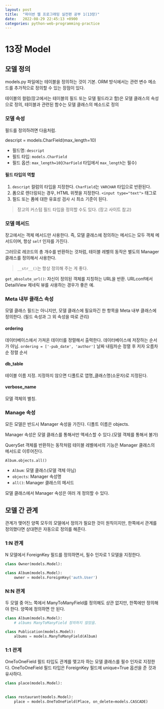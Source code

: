 ```yaml
---
layout: post
title:  "파이썬 웹 프로그래밍 실전편 공부 1(13장)"
date:   2022-08-29 22:45:13 +0900
categories: python-web-programming-practice
---
```


# 13장 Model

## 모델 정의 

models.py 파일에는 테이블을 정의하는 것이 기본.
ORM 방식에서는 관련 변수 메소드를 추가적으로 정의할 수 있는 장점이 있다.

테이블의 컬럼(장고에서는 테이블의 필드 또는 모델 필드라고 함)은 모델 클래스의 속성으로 정의, 테이블과 관련된 함수는 모델 클래스의 메소드로 정의

### 모델 속성

필드를 정의하려면 다음처럼.

descript = models.CharField(max_length=10)

* 필드명: `descript`
* 필드 타입: `models.CharField`
* 필드 옵션: `max_length=10`(`CharField` 타입에서 `max_length`는 필수)


#### 필드 타입의 역할
1. `descript` 컬럼의 타입을 지정한다. `CharField`는 `VARCHAR` 타입으로 반환된다.
2. 폼으로 렌더링되는 경우, HTML 위젯을 지정한다. `<input type="text">` 태그로
3. 필드 또는 폼에 대한 유효성 검사 시 최소 기준이 된다.


> 장고의 커스텀 필드 타입을 정의할 수도 있다. (장고 사이트 참고)


### 모델 메서드

장고에서는 객체 메서드만 사용한다. 즉, 모델 클래스에 정의하는 메서드는 모두 객체 메서드이며, 항상 `self` 인자를 가진다.

그러므로 레코드의 총 개수를 반환하는 것처럼, 테이블 레벨의 동작은 별도의 Manager 클래스를 정의해서 사용한다.

> `__str__()`는 항상 정의해 주는 게 좋다.


`get_absolute_url()`: 자신이 정의된 객체를 지칭하는 URL을 반환. URLconf에서 DetailView 제네릭 뷰를 사용하는 경우가 좋은 예.


### Meta 내부 클래스 속성

모델 클래스 필드는 아니지만, 모델 클래스에 필요하긴 한 항목을 Meta 내부 클래스에 정의한다.
(필드 속성과 그 외 속성을 따로 관리)

#### ordering
데이터베이스에서 가져온 데이터를 정렬해서 출력한다. 데이터베이스에 저장하는 순서가 아님.
`ordering = ['-pub_date', 'author']`
날짜 내림차순 정렬 후 저자 오름차순 정렬 순서

#### db_table
테이블 이름 지정. 지정하지 않으면 디폴트로 앱명_클래스명(소문자)로 지정된다.

#### verbose_name
모델 객체의 별칭.



### Manage 속성

모든 모델은 반드시 Manager 속성을 가진다. 디폴트 이름은 objects.

Manager 속성은 모델 클래스를 통해서만 액세스할 수 있다.(모델 객체를 통해서 불가)

QuerySet 객체를 반환하는 동작처럼 테이블 레벨에서의 기능은 Manager 클래스의 메서드로 이루어진다.

`Album.objects.all()`

* `Album`: 모델 클래스(모델 객체 아님)
* `objects`: Manager 속성명
* `all()`: Manager 클래스의 메서드

모델 클래스에서 Manager 속성은 여러 개 정의할 수 있다.


## 모델 간 관계

관계가 맺어진 양쪽 모두의 모델에서 정의가 필요한 것이 원칙이지만, 한쪽에서 관계를 정의했다면 상대편은 자동으로 정의를 해준다.


### 1:N 관계
N 모델에서 ForeignKey 필드를 정의하면서, 필수 인자로 1 모델을 지정한다.

```python
class Owner(models.Model):

class Album(models.Model):
    owner = models.ForeignKey('auth.User')
```

### N:N 관계
두 모델 중 어느 쪽에서 ManyToManyField를 정의해도 상관 없지만, 한쪽에만 정의해야 한다. 양쪽에 정의하면 안 된다.

```python
class Album(models.Model):
    # albums ManyToManyField 정의하지 않았음.

class Publication(models.Model):
    albums = models.ManyToManyField(Album)

```


### 1:1 관계
OneToOneField 필드 타입도 관계를 맺고자 하는 모델 클래스를 필수 인자로 지정한다. OneToOneField 필드 타입은 ForeignKey 필드에 unique=True 옵션을 준 것과 유사하다.

```python
class place(models.Model):
    
    
class restaurant(models.Model):
    place = models.OneToOneField(Place, on_delete=models.CASCADE)

```








